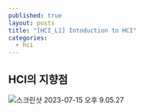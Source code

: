 ```yaml
---
published: true
layout: posts
title: "[HCI_L1] Intoduction to HCI"
categories: 
  - hci
---
```




## HCI의 지향점

![스크린샷 2023-07-15 오후 9.05.27](/assets/img/2023-07-14-introduction-to-hci/스크린샷-2023-07-15-오후-9.05.27.png)
